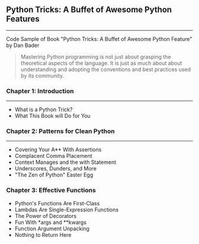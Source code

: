 ## Python Tricks: A Buffet of Awesome Python Features
***
Code Sample of Book "Python Tricks: A Buffet of Awesome Python Feature" by Dan Bader

> Mastering Python programming is not just about grasping the theoretical aspects of the language. It is just as much about
> about understanding and adopting the conventions and best practices used by its community.

### Chapter 1: Introduction
***
* What is a Python Trick?
* What This Book will Do for You

### Chapter 2: Patterns for Clean Python
***
* Covering Your A** With Assertions
* Complacent Comma Placement
* Context Manages and the with Statement
* Underscores, Dunders, and More
* "The Zen of Python" Easter Egg

### Chapter 3: Effective Functions
* Python's Functions Are First-Class
* Lambdas Are Single-Expression Functions
* The Power of Decorators
* Fun With *args and **kwargs
* Function Argument Unpacking
* Nothing to Return Here